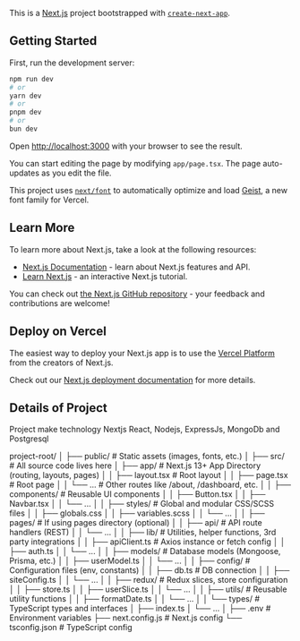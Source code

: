 This is a [Next.js](https://nextjs.org) project bootstrapped with [`create-next-app`](https://nextjs.org/docs/app/api-reference/cli/create-next-app).

## Getting Started

First, run the development server:

```bash
npm run dev
# or
yarn dev
# or
pnpm dev
# or
bun dev
```

Open [http://localhost:3000](http://localhost:3000) with your browser to see the result.

You can start editing the page by modifying `app/page.tsx`. The page auto-updates as you edit the file.

This project uses [`next/font`](https://nextjs.org/docs/app/building-your-application/optimizing/fonts) to automatically optimize and load [Geist](https://vercel.com/font), a new font family for Vercel.

## Learn More

To learn more about Next.js, take a look at the following resources:

- [Next.js Documentation](https://nextjs.org/docs) - learn about Next.js features and API.
- [Learn Next.js](https://nextjs.org/learn) - an interactive Next.js tutorial.

You can check out [the Next.js GitHub repository](https://github.com/vercel/next.js) - your feedback and contributions are welcome!

## Deploy on Vercel

The easiest way to deploy your Next.js app is to use the [Vercel Platform](https://vercel.com/new?utm_medium=default-template&filter=next.js&utm_source=create-next-app&utm_campaign=create-next-app-readme) from the creators of Next.js.

Check out our [Next.js deployment documentation](https://nextjs.org/docs/app/building-your-application/deploying) for more details.

## Details of Project

Project make technology Nextjs
React, Nodejs, ExpressJs, MongoDb and Postgresql

project-root/
│
├── public/ # Static assets (images, fonts, etc.)
│
├── src/ # All source code lives here
│ ├── app/ # Next.js 13+ App Directory (routing, layouts, pages)
│ │ ├── layout.tsx # Root layout
│ │ ├── page.tsx # Root page
│ │ └── ... # Other routes like /about, /dashboard, etc.
│
│ ├── components/ # Reusable UI components
│ │ ├── Button.tsx
│ │ ├── Navbar.tsx
│ │ └── ...
│
│ ├── styles/ # Global and modular CSS/SCSS files
│ │ ├── globals.css
│ │ ├── variables.scss
│ │ └── ...
│
│ ├── pages/ # If using pages directory (optional)
│ │ ├── api/ # API route handlers (REST)
│ │ └── ...
│
│ ├── lib/ # Utilities, helper functions, 3rd party integrations
│ │ ├── apiClient.ts # Axios instance or fetch config
│ │ ├── auth.ts
│ │ └── ...
│
│ ├── models/ # Database models (Mongoose, Prisma, etc.)
│ │ ├── userModel.ts
│ │ └── ...
│
│ ├── config/ # Configuration files (env, constants)
│ │ ├── db.ts # DB connection
│ │ ├── siteConfig.ts
│ │ └── ...
│
│ ├── redux/ # Redux slices, store configuration
│ │ ├── store.ts
│ │ ├── userSlice.ts
│ │ └── ...
│
│ ├── utils/ # Reusable utility functions
│ │ ├── formatDate.ts
│ │ └── ...
│
│ └── types/ # TypeScript types and interfaces
│ ├── index.ts
│ └── ...
│
├── .env # Environment variables
├── next.config.js # Next.js config
└── tsconfig.json # TypeScript config
